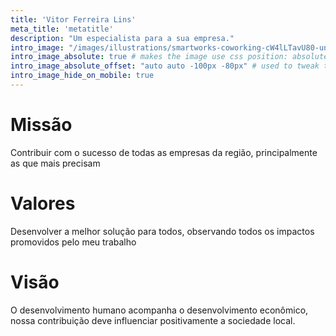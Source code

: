 ```yaml
---
title: 'Vitor Ferreira Lins'
meta_title: 'metatitle'
description: "Um especialista para a sua empresa."
intro_image: "/images/illustrations/smartworks-coworking-cW4lLTavU80-unsplash.jpg"
intro_image_absolute: true # makes the image use css position: absolute; so it looks "offset". It's a visual effect that might not always look good depending on the image you use.
intro_image_absolute_offset: "auto auto -100px -80px" # used to tweak the positioning of the absolute image if enabled above
intro_image_hide_on_mobile: true
---
```



# Missão

Contribuir com o sucesso de todas as empresas da região, principalmente as que mais precisam

# Valores

Desenvolver a melhor solução para todos, observando todos os impactos promovidos pelo meu trabalho

# Visão 

O desenvolvimento humano acompanha o desenvolvimento econômico, nossa contribuição deve influenciar positivamente a sociedade local.

